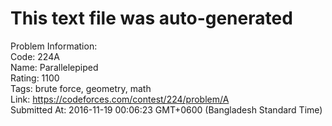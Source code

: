 # This text file was auto-generated  
  
Problem Information:  
Code: 224A  
Name: Parallelepiped  
Rating: 1100  
Tags: brute force, geometry, math  
Link: https://codeforces.com/contest/224/problem/A  
Submitted At: 2016-11-19 00:06:23 GMT+0600 (Bangladesh Standard Time)  
